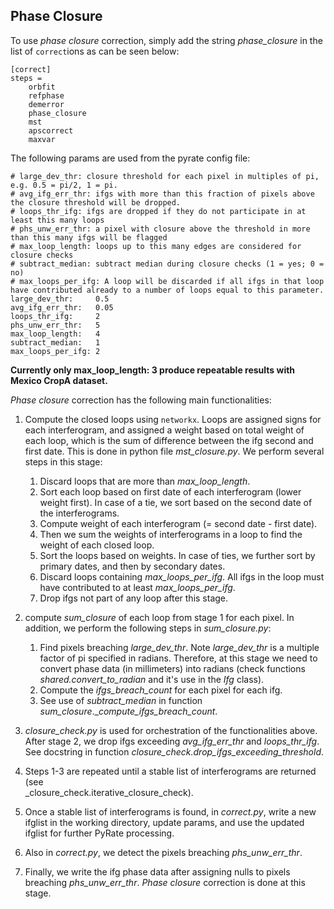 ## Phase Closure

To use _phase closure_ correction, simply add the string _phase_closure_ in the list of `correct`ions as can be seen 
below:

```
[correct]
steps =
    orbfit
    refphase
    demerror
    phase_closure
    mst
    apscorrect
    maxvar
```


The following params are used from the pyrate config file:
```
# large_dev_thr: closure threshold for each pixel in multiples of pi, e.g. 0.5 = pi/2, 1 = pi.
# avg_ifg_err_thr: ifgs with more than this fraction of pixels above the closure threshold will be dropped.
# loops_thr_ifg: ifgs are dropped if they do not participate in at least this many loops
# phs_unw_err_thr: a pixel with closure above the threshold in more than this many ifgs will be flagged
# max_loop_length: loops up to this many edges are considered for closure checks
# subtract_median: subtract median during closure checks (1 = yes; 0 = no)
# max_loops_per_ifg: A loop will be discarded if all ifgs in that loop have contributed already to a number of loops equal to this parameter.
large_dev_thr:     0.5
avg_ifg_err_thr:   0.05
loops_thr_ifg:     2
phs_unw_err_thr:   5
max_loop_length:   4
subtract_median:   1
max_loops_per_ifg: 2

```

**Currently only max_loop_length: 3 produce repeatable results with Mexico CropA dataset.**

_Phase closure_ correction has the following main functionalities:

1. Compute the closed loops using `networkx`. Loops are assigned signs for each interferogram, and assigned a weight 
   based on total weight of each loop, which is the sum of difference between the ifg second and first date. This 
   is done in python file _mst_closure.py_. We perform several steps in this stage:
    
    1. Discard loops that are more than _max_loop_length_.
    2. Sort each loop based on first date of each interferogram (lower weight first). In case of a tie, we sort 
       based on the second date of the interferograms.
    3. Compute weight of each interferogram (= second date - first date). 
    3. Then we sum the weights of interferograms in a loop to find the weight of each closed loop.
    4. Sort the loops based on weights. In case of ties, we further sort by primary dates, and then by secondary 
       dates.
    5. Discard loops containing _max_loops_per_ifg_. All ifgs in the loop must have contributed to at 
       least _max_loops_per_ifg_. 
    6. Drop ifgs not part of any loop after this stage.

2. compute _sum_closure_ of each loop from stage 1 for each pixel. In addition, we perform the following steps in 
   _sum_closure.py_: 
    1. Find pixels breaching _large_dev_thr_. Note _large_dev_thr_ is a multiple factor of pi specified in radians.
       Therefore, at this stage we need to convert phase data (in millimeters) into radians (check functions 
       _shared.convert_to_radian_ and it's use in the _Ifg_ class). 
    2. Compute the _ifgs_breach_count_ for each pixel for each ifg.
    3. See use of _subtract_median_ in function _sum_closure_.__compute_ifgs_breach_count_.

3. _closure_check.py_ is used for orchestration of the functionalities above. After stage 2, we drop 
   ifgs exceeding _avg_ifg_err_thr_ and _loops_thr_ifg_. See docstring in function 
   _closure_check.drop_ifgs_exceeding_threshold_.
   
4. Steps 1-3 are repeated until a stable list of interferograms are returned (see  
   _closure_check.iterative_closure_check).
   
5. Once a stable list of interferograms is found, in _correct.py_, write a new ifglist in the working directory, 
   update params, and use the updated ifglist for further PyRate processing.
   
6. Also in _correct.py_, we detect the pixels breaching _phs_unw_err_thr_.

7. Finally, we write the ifg phase data after assigning nulls to pixels breaching _phs_unw_err_thr_. 
   _Phase closure_ correction is done at this stage.

